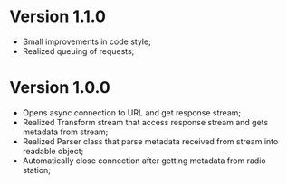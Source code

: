 Version 1.1.0
===

- Small improvements in code style;
- Realized queuing of requests;

Version 1.0.0
===

- Opens async connection to URL and get response stream;
- Realized Transform stream that access response stream and gets metadata from stream;
- Realized Parser class that parse metadata received from stream into readable object;
- Automatically close connection after getting metadata from radio station;